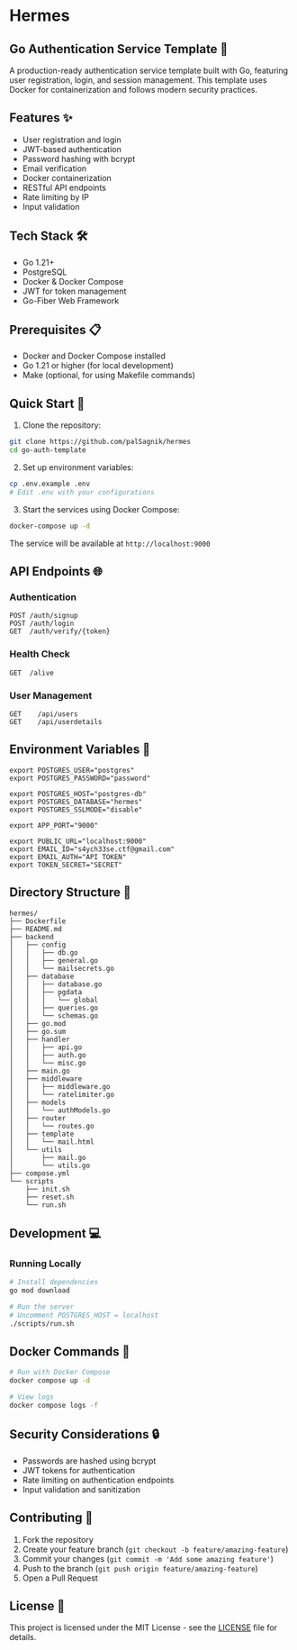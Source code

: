 # Hermes

## Go Authentication Service Template 🔐

A production-ready authentication service template built with Go, featuring user registration, login, and session management. This template uses Docker for containerization and follows modern security practices.

## Features ✨

- User registration and login
- JWT-based authentication
- Password hashing with bcrypt
- Email verification
- Docker containerization
- RESTful API endpoints
- Rate limiting by IP
- Input validation


## Tech Stack 🛠

- Go 1.21+
- PostgreSQL
- Docker & Docker Compose
- JWT for token management
- Go-Fiber Web Framework

## Prerequisites 📋

- Docker and Docker Compose installed
- Go 1.21 or higher (for local development)
- Make (optional, for using Makefile commands)

## Quick Start 🚀

1. Clone the repository:
```bash
git clone https://github.com/palSagnik/hermes
cd go-auth-template
```

2. Set up environment variables:
```bash
cp .env.example .env
# Edit .env with your configurations
```

3. Start the services using Docker Compose:
```bash
docker-compose up -d
```

The service will be available at `http://localhost:9000`

## API Endpoints 🌐

### Authentication

```
POST /auth/signup
POST /auth/login
GET  /auth/verify/{token}
```
### Health Check
```
GET  /alive
```
### User Management

```
GET    /api/users
GET    /api/userdetails
```

## Environment Variables 🔧

```
export POSTGRES_USER="postgres"
export POSTGRES_PASSWORD="password"

export POSTGRES_HOST="postgres-db"
export POSTGRES_DATABASE="hermes"
export POSTGRES_SSLMODE="disable"

export APP_PORT="9000"

export PUBLIC_URL="localhost:9000"
export EMAIL_ID="s4ych33se.ctf@gmail.com"
export EMAIL_AUTH="API TOKEN"
export TOKEN_SECRET="SECRET"
```

## Directory Structure 📁

```
hermes/
├── Dockerfile
├── README.md
├── backend
│   ├── config
│   │   ├── db.go
│   │   ├── general.go
│   │   └── mailsecrets.go
│   ├── database
│   │   ├── database.go
│   │   ├── pgdata
│   │   │   └── global
│   │   ├── queries.go
│   │   └── schemas.go
│   ├── go.mod
│   ├── go.sum
│   ├── handler
│   │   ├── api.go
│   │   ├── auth.go
│   │   └── misc.go
│   ├── main.go
│   ├── middleware
│   │   ├── middleware.go
│   │   └── ratelimiter.go
│   ├── models
│   │   └── authModels.go
│   ├── router
│   │   └── routes.go
│   ├── template
│   │   └── mail.html
│   └── utils
│       ├── mail.go
│       └── utils.go
├── compose.yml
└── scripts
    ├── init.sh
    ├── reset.sh
    └── run.sh
```

## Development 💻

### Running Locally

```bash
# Install dependencies
go mod download

# Run the server
# Uncomment POSTGRES_HOST = localhost
./scripts/run.sh
```


## Docker Commands 🐳

```bash
# Run with Docker Compose
docker compose up -d

# View logs
docker compose logs -f
```

## Security Considerations 🔒

- Passwords are hashed using bcrypt
- JWT tokens for authentication
- Rate limiting on authentication endpoints
- Input validation and sanitization

## Contributing 🤝

1. Fork the repository
2. Create your feature branch (`git checkout -b feature/amazing-feature`)
3. Commit your changes (`git commit -m 'Add some amazing feature'`)
4. Push to the branch (`git push origin feature/amazing-feature`)
5. Open a Pull Request

## License 📝

This project is licensed under the MIT License - see the [LICENSE](LICENSE) file for details.
